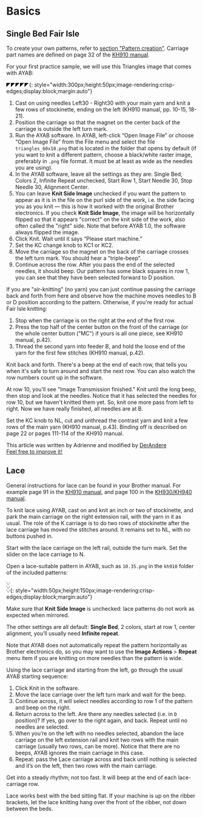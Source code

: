# Basics

## Single Bed Fair Isle

To create your own patterns, refer to [section "Pattern creation"](../pattern_image_creation.md). 
Carriage part names are defined on page 32 of the [KH910 manual](http://mkmanuals.com/brother-kh910-user-guide.html).

For your first practice sample, we will use this Triangles image that comes with
AYAB:

![triangles_60x10.png](img/dbj_2-color/triangles_60x10.png){: style="width:300px;height:50px;image-rendering:crisp-edges;display:block;margin:auto"}

1. Cast on using needles Left30 - Right30 with your main yarn and knit a few rows of stockinette, ending on the left 
   (KH910 manual, pp. 10-15, 18-21).
1. Position the carriage so that the magnet on the center back of the carriage is outside the left turn mark.
1. Run the AYAB software. In AYAB, left-click “Open Image File” or choose “Open Image File” from the File menu and select the file `triangles_60x10.png` that is located in the folder that opens by default (if you want to knit a different pattern, choose a black/white raster image, preferably in `.png` file format. It must be at least as wide as the needles you are using).
1. In the AYAB software, leave all the settings as they are: Single Bed, Colors 2, Infinite Repeat unchecked, Start Row 1, Start Needle 30, Stop Needle 30, Alignment Center.
1. You can leave **Knit Side Image** unchecked if you want the pattern to appear as it is in the file on the purl side of the work, i.e. the side facing you as you knit — this is how it worked with the original Brother electronics. If you check **Knit Side Image**, the image will be horizontally flipped so that it appears "correct" on the knit side of the work, also often called the "right" side. Note that before AYAB 1.0, the software always flipped the image.
1. Click Knit. Wait until it says “Please start machine.” 
1. Set the KC change knob to KC1 or KC2.
1. Move the carriage so the magnet on the back of the carriage crosses the left turn mark. You should hear a "triple-beep".
1. Continue across the row. After you pass the end of the selected needles, it should beep.
Our pattern has some black squares in row 1, you can see that they have been selected forward to D position.

If you are "air-knitting" (no yarn) you can just continue passing the carriage back and forth from here and observe how the machine moves needles to B or D position according to the pattern. Otherwise, if you're ready for actual Fair Isle knitting:

1. Stop when the carriage is on the right at the end of the first row.
1. Press the top half of the center button on the front of the carriage (or the whole center button ("MC") if yours is all one piece, see KH910 manual, p.42).
1. Thread the second yarn into feeder B, and hold the loose end of the yarn for the first few stitches (KH910 manual, p.42).

Knit back and forth. There's a beep at the end of each row, that tells you when it's safe to turn around and start the next row. You can also watch the row numbers count up in the software.

At row 10, you'll see "Image Transmission finished." Knit until the long beep, then stop and look at the needles. Notice that it has selected the needles for row 10, but we haven't knitted them yet. So, knit one more pass from left to right. Now we have really finished, all needles are at B.

Set the KC knob to NL, cut and unthread the contrast yarn and knit a few rows of the main yarn (KH910 manual, p.43).
Binding off is described on page 22 or pages 111-114 of the KH910 manual.

This article was written by Adrienne and modified by [DerAndere](https://derandere.gitlab.io)  
[Feel free to improve it!](https://github.com/AllYarnsAreBeautiful/ayab-manual)

## Lace

General instructions for lace can be found in your Brother manual. For example page 91 in the [KH910 manual](http://mkmanuals.com/brother-kh910-user-guide.html), and page 100 in the [KH930/KH940 manual](https://mkmanuals.com/brother-kh930-and-kh940-user-guide.html).

To knit lace using AYAB, cast on and knit an inch or two of stockinette, and park the main carriage on the right extension rail, with the yarn in it as usual. The role of the K carriage is to do two rows of stockinette after the lace carriage has moved the stitches around. It remains set to NL, with no buttons pushed in.

Start with the lace carriage on the left rail, outside the turn mark. Set the slider on the lace carriage to N.

Open a lace-suitable pattern in AYAB, such as `10.35.png` in the `kh910` folder of the included patterns:

![10.35.png](img/lace/10.35.png){: style="width:50px;height:150px;image-rendering:crisp-edges;display:block;margin:auto"}

Make sure that **Knit Side Image** is unchecked: lace patterns do not work as expected when mirrored.

The other settings are all default: **Single Bed**, 2 colors, start at row 1, center alignment, you’ll usually need **Infinite repeat**.

Note that AYAB does not automatically repeat the pattern horizontally as Brother electronics do, so you may want to use the **Image Actions** > **Repeat** menu item if you are knitting on more needles than the pattern is wide.

Using the lace carriage and starting from the left, go through the usual AYAB starting sequence:

1. Click Knit in the software.
1. Move the lace carriage over the left turn mark and wait for the beep.
1. Continue across, it will select needles according to row 1 of the pattern and beep on the right.
1. Return across to the left. Are there any needles selected (i.e. in `D` position)? If yes, go over to the right again, and back. Repeat until no needles are selected.
1. When you’re on the left with no needles selected, abandon the lace carriage on the left extension rail and knit two rows with the main carriage (usually two rows, can be more). Notice that there are no beeps, AYAB ignores the main carriage in this case.
1. Repeat: pass the Lace carriage across and back until nothing is selected and it’s on the left, then two rows with the main carriage.

Get into a steady rhythm; not too fast. It will beep at the end of each lace-carriage row.

Lace works best with the bed sitting flat. If your machine is up on the ribber brackets, let the lace knitting hang over the front of the ribber, not down between the beds.
